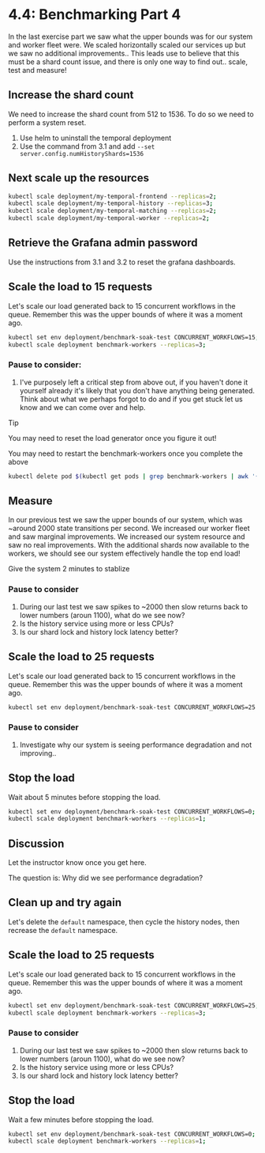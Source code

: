# 4.4: Benchmarking Part 4
In the last exercise part we saw what the upper bounds was for our system and worker fleet were. We scaled horizontally scaled our services up but we saw no additional improvements..
This leads use to believe that this must be a shard count issue, and there is only one way to find out.. scale, test and measure!

## Increase the shard count
We need to increase the shard count from 512 to 1536. To do so we need to perform a system reset.

1. Use helm to uninstall the temporal deployment
2. Use the command from 3.1 and add `--set server.config.numHistoryShards=1536`

## Next scale up the resources
```bash
kubectl scale deployment/my-temporal-frontend --replicas=2;
kubectl scale deployment/my-temporal-history --replicas=3;
kubectl scale deployment/my-temporal-matching --replicas=2;
kubectl scale deployment/my-temporal-worker --replicas=2;
```

## Retrieve the Grafana admin password
Use the instructions from 3.1 and 3.2 to reset the grafana dashboards.

## Scale the load to 15 requests
Let's scale our load generated back to 15 concurrent workflows in the queue. Remember this was the upper bounds of where it was a moment ago.

```bash
kubectl set env deployment/benchmark-soak-test CONCURRENT_WORKFLOWS=15;
kubectl scale deployment benchmark-workers --replicas=3;
```

### Pause to consider:
1. I've purposely left a critical step from above out, if you haven't done it yourself already it's likely that you don't have anything being generated. Think about what we perhaps forgot to do and if you get stuck let us know and we can come over and help.

> [!TIP]
> You may need to reset the load generator once you figure it out!

You may need to restart the benchmark-workers once you complete the above

```bash
kubectl delete pod $(kubectl get pods | grep benchmark-workers | awk '{print $1}')
```

## Measure
In our previous test we saw the upper bounds of our system, which was ~around 2000 state transitions per second.  We increased our worker fleet and saw marginal improvements. We increased our system resource and saw no real improvements. With the additional shards now available to the workers, we should see our system effectively handle the top end load!


Give the system 2 minutes to stablize

### Pause to consider
1. During our last test we saw spikes to ~2000 then slow returns back to lower numbers (aroun 1100), what do we see now?
2. Is the history service using more or less CPUs?
3. Is our shard lock and history lock latency better?


## Scale the load to 25 requests
Let's scale our load generated back to 15 concurrent workflows in the queue. Remember this was the upper bounds of where it was a moment ago.

```bash
kubectl set env deployment/benchmark-soak-test CONCURRENT_WORKFLOWS=25
```

### Pause to consider
1. Investigate why our system is seeing performance degradation and not improving..


## Stop the load
Wait about 5 minutes before stopping the load.

```bash
kubectl set env deployment/benchmark-soak-test CONCURRENT_WORKFLOWS=0;
kubectl scale deployment benchmark-workers --replicas=1;
```

## Discussion
Let the instructor know once you get here.

The question is: Why did we see performance degradation? 

## Clean up and try again

Let's delete the `default` namespace, then cycle the history nodes, then recrease the `default` namespace.


## Scale the load to 25 requests
Let's scale our load generated back to 15 concurrent workflows in the queue. Remember this was the upper bounds of where it was a moment ago.

```bash
kubectl set env deployment/benchmark-soak-test CONCURRENT_WORKFLOWS=25;
kubectl scale deployment benchmark-workers --replicas=3;
```

### Pause to consider
1. During our last test we saw spikes to ~2000 then slow returns back to lower numbers (aroun 1100), what do we see now?
2. Is the history service using more or less CPUs?
3. Is our shard lock and history lock latency better?


## Stop the load
Wait a few minutes before stopping the load.

```bash
kubectl set env deployment/benchmark-soak-test CONCURRENT_WORKFLOWS=0;
kubectl scale deployment benchmark-workers --replicas=1;
```